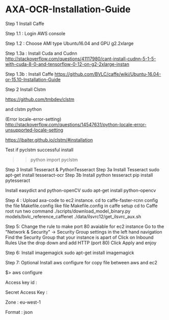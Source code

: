 # AXA-OCR-Installation-Guide
Step 1 Install Caffe

Step 1.1 : Login AWS console

Step 1.2 : Choose AMI type Ubuntu16.04 and GPU g2.2xlarge



Step 1.3a : Install Cuda and Cudnn
http://stackoverflow.com/questions/41117980/cant-install-cudnn-5-1-5-with-cuda-8-0-and-tensorflow-0-12-on-g2-2xlarge-instan

Step 1.3b : Install Caffe
https://github.com/BVLC/caffe/wiki/Ubuntu-16.04-or-15.10-Installation-Guide



Step 2 Install Clstm

https://github.com/tmbdev/clstm

and clstm python 

(Error locale-error-setting)
http://stackoverflow.com/questions/14547631/python-locale-error-unsupported-locale-setting

https://jbaiter.github.io/clstm/#installation

Test if pyclstm successful install 
>>python
>>import pyclstm

Step 3 Install Tesseract & PythonTesseract
Step 3a Install Tesseract
sudo apt-get install tesseract-ocr
Step 3b Install python tesseract
pip install pytesseract

Install easydict and python-openCV
sudo apt-get install python-opencv

Step 4 :
Upload axa-code to ec2 instance.
cd to caffe-faster-rcnn
config the file Makefile.config like file Makefile.config in caffe setup
cd to Caffe root
run two command
./scripts/download_model_binary.py models/bvlc_reference_caffenet
./data/ilsvrc12/get_ilsvrc_aux.sh

Step 5: 
Change the rule to make port 80 avaiable for ec2 instance
    Go to the "Network & Security" -> Security Group settings in the left hand navigation
    Find the Security Group that your instance is apart of
    Click on Inbound Rules
    Use the drop down and add HTTP (port 80)
    Click Apply and enjoy

Step 6:
Install imagemagick
sudo apt-get install imagemagick

Step 7: Optional
Install aws configure for copy file between aws and ec2

$> aws configure

Access key id : <acces key>

Secret Access Key : <secret access key>

Zone : eu-west-1

Format : json

